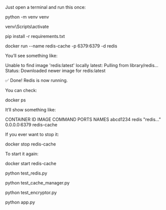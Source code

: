 Just open a terminal and run this once:

python -m venv venv

venv\Scripts\activate

pip install -r requirements.txt

docker run --name redis-cache -p 6379:6379 -d redis

You’ll see something like:

Unable to find image 'redis:latest' locally
latest: Pulling from library/redis...
Status: Downloaded newer image for redis:latest
<container-id>

✅ Done! Redis is now running.

You can check:

docker ps

It’ll show something like:

CONTAINER ID   IMAGE   COMMAND     PORTS        NAMES
abcd1234       redis   "redis..."  0.0.0.0:6379 redis-cache

If you ever want to stop it:

docker stop redis-cache

To start it again:

docker start redis-cache

python test_redis.py

python test_cache_manager.py

python test_encryptor.py

python app.py
